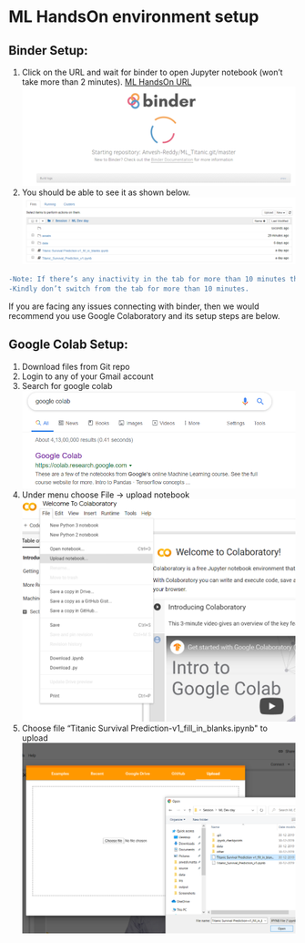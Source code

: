 # ML HandsOn environment setup 

## Binder Setup: 

1. Click on the URL and wait for binder to open Jupyter notebook (won’t take more than 2 minutes). 
[ML HandsOn URL](https://mybinder.org/v2/gh/Anvesh-Reddy/ML_Titanic.git/master)
![](https://github.com/Anvesh-Reddy/ML_Titanic/blob/development/assets/images/binder_1_loading.PNG)
2. You should be able to see it as shown below.
![](https://github.com/Anvesh-Reddy/ML_Titanic/blob/development/assets/images/binder_2_complete.PNG)
```diff
-Note: If there’s any inactivity in the tab for more than 10 minutes then the connection will get terminated. 
-Kindly don’t switch from the tab for more than 10 minutes. 
```
If you are facing any issues connecting with binder, then we would recommend you use Google Colaboratory and its setup steps are below. 

## Google Colab Setup: 

1. Download files from Git repo  
2. Login to any of your Gmail account 
3. Search for google colab 
![](https://github.com/Anvesh-Reddy/ML_Titanic/blob/development/assets/images/colab_1_search.png)
4. Under menu choose File -> upload notebook 
![](https://github.com/Anvesh-Reddy/ML_Titanic/blob/development/assets/images/colab_2_upload_option.png)
5. Choose file “Titanic Survival Prediction-v1_fill_in_blanks.ipynb" to upload 
![](https://github.com/Anvesh-Reddy/ML_Titanic/blob/development/assets/images/colab_3_choose_notebook.png)
 
